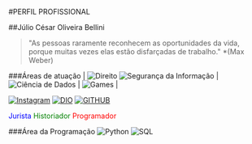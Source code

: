 #PERFIL PROFISSIONAL

##Júlio César Oliveira Bellini

>"As pessoas raramente reconhecem as oportunidades da vida, porque muitas vezes elas estão disfarçadas de trabalho." *(Max Weber)

###Áreas de atuação
| ![Direito](https://cdn-icons-png.flaticon.com/512/719/719344.png)	![Segurança da Informação](https://w7.pngwing.com/pngs/112/865/png-transparent-computer-security-computer-icons-information-security-information-technology-others-blue-computer-network-text.png)	| ![Ciência de Dados](https://cdn-icons-png.flaticon.com/512/1998/1998693.png) |	![Games](https://upload.wikimedia.org/wikipedia/commons/thumb/f/f4/Video-Game-Controller-Icon.svg/1200px-Video-Game-Controller-Icon.svg.png) |

[![Instagram](https://img.shields.io/badge/Instagram-000?style=for-the-badge&logo=instagram)](https://www.instagram.com/fiscal_na_veia/)
[![DIO](https://pbs.twimg.com/profile_images/1605220326870237184/VIaVEXOH_400x400.jpg)](https://www.dio.me/users/juliuscaesar_imperium5)
[![GITHUB](https://encrypted-tbn0.gstatic.com/images?q=tbn:ANd9GcTaKZ_Zv2Ayh2TrwKd858d2KrVbt0esKcazVw&usqp=CAU)](https://github.com/JcPPA)

<span style="color:blue">Jurista</span>		<span style="color:green">Historiador</span>		<span style="color:red">Programador</span>

###Área da Programação
![Python](https://img.shields.io/badge/Python-000?style=for-the-badge&logo=python)	![SQL](https://static-00.iconduck.com/assets.00/sql-database-sql-azure-icon-1955x2048-4pmty46t.png)
